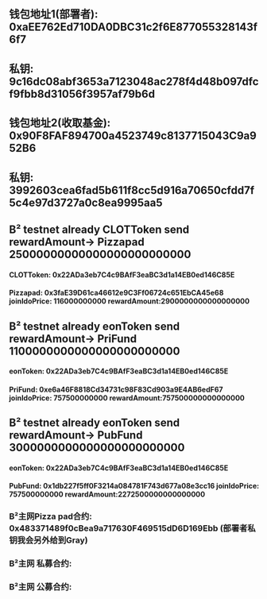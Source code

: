 ## 钱包地址1(部署者): 0xaEE762Ed710DA0DBC31c2f6E877055328143f6f7
## 私钥: 9c16dc08abf3653a7123048ac278f4d48b097dfcf9fbb8d31056f3957af79b6d

## 钱包地址2(收取基金): 0x90F8FAF894700a4523749c8137715043C9a952B6
## 私钥: 3992603cea6fad5b611f8cc5d916a70650cfdd7f5c4e97d3727a0c8ea9995aa5

## B² testnet  already CLOTToken send rewardAmount-> Pizzapad   25000000000000000000000000 
####  CLOTToken: 0x22ADa3eb7C4c9BAfF3eaBC3d1a14EB0ed146C85E
####  Pizzapad: 0x3faE39D61ca46612e9C3Ff06724c651EbCA45e68      joinIdoPrice: 116000000000   rewardAmount:2900000000000000000   




## B² testnet  already eonToken send rewardAmount-> PriFund    1100000000000000000000000
####  eonToken: 0x22ADa3eb7C4c9BAfF3eaBC3d1a14EB0ed146C85E
####  PriFund: 0xe6a46F8818Cd34731c98F83Cd903a9E4AB6edF67      joinIdoPrice: 757500000000   rewardAmount:757500000000000000



## B² testnet  already eonToken send rewardAmount-> PubFund    3000000000000000000000000
####  eonToken: 0x22ADa3eb7C4c9BAfF3eaBC3d1a14EB0ed146C85E
####  PubFund: 0x1db227f5ff0F3214a084781F743d677a08e3cc16      joinIdoPrice: 757500000000   rewardAmount:2272500000000000000




### B²主网Pizza pad合约: 0x483371489f0cBea9a717630F469515dD6D169Ebb (部署者私钥我会另外给到Gray)
### B²主网 私募合约: 
### B²主网 公募合约: 